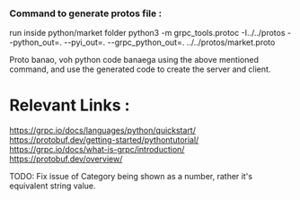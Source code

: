 ### Command to generate protos file :
run inside python/market folder
python3 -m grpc_tools.protoc -I../../protos --python_out=. --pyi_out=. --grpc_python_out=. ../../protos/market.proto

Proto banao, voh python code banaega using the above mentioned command, and use the generated code to create the server and client.

# Relevant Links : 
https://grpc.io/docs/languages/python/quickstart/
https://protobuf.dev/getting-started/pythontutorial/
https://grpc.io/docs/what-is-grpc/introduction/
https://protobuf.dev/overview/


TODO: Fix issue of Category being shown as a number, rather it's equivalent string value.